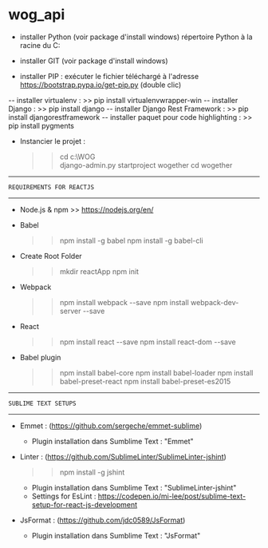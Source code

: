 # wog_api
- installer Python (voir package d'install windows) répertoire Python à la racine du C:
- installer GIT (voir package d'install windows)

- installer PIP : exécuter le fichier téléchargé à l'adresse https://bootstrap.pypa.io/get-pip.py (double clic)

-- installer virtualenv : >> pip install virtualenvwrapper-win
-- installer Django : >> pip install django
-- installer Django Rest Framework : >> pip install djangorestframework
-- installer paquet pour code highlighting : >> pip install pygments

- Instancier le projet :
	>> cd c:\WOG\
	>> django-admin.py startproject wogether
	>> cd wogether

********************************
	REQUIREMENTS FOR REACTJS	
********************************

* Node.js & npm >> https://nodejs.org/en/

* Babel
	>> npm install -g babel
	>> npm install -g babel-cli

* Create Root Folder
	>> mkdir reactApp
	>> npm init

* Webpack
	>> npm install webpack --save
	>> npm install webpack-dev-server --save

* React
	>> npm install react --save
	>> npm install react-dom --save

* Babel plugin
	>> npm install babel-core
	>> npm install babel-loader
	>> npm install babel-preset-react
	>> npm install babel-preset-es2015

****************************
	SUBLIME TEXT SETUPS
****************************
- Emmet : (https://github.com/sergeche/emmet-sublime)
	+ Plugin installation dans Sumblime Text : "Emmet"
	
- Linter : (https://github.com/SublimeLinter/SublimeLinter-jshint)
	>> npm install -g jshint
	+ Plugin installation dans Sumblime Text : "SublimeLinter-jshint"
	+ Settings for EsLint : https://codepen.io/mi-lee/post/sublime-text-setup-for-react-js-development
	
- JsFormat : (https://github.com/jdc0589/JsFormat)
	+ Plugin installation dans Sumblime Text : "JsFormat"
